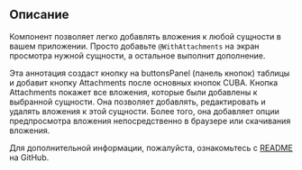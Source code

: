 ## Описание
Компонент позволяет легко добавлять вложения к любой сущности в вашем приложении. Просто добавьте <code>@WithAttachments</code> на экран просмотра нужной сущности, а остальное выполнит дополнение.

Эта аннотация создаст кнопку на buttonsPanel (панель кнопок) таблицы и добавит кнопку Attachments после основных кнопок CUBA. Кнопка Attachments покажет все вложения, которые были добавлены к выбранной сущности. Она позволяет добавлять, редактировать и удалять вложения к этой сущности. Более того, она добавляет опции предпросмотра вложения непосредственно в браузере или скачивания вложения.

Для дополнительной информации, пожалуйста, ознакомьтесь с [README](https://github.com/mariodavid/cuba-component-attachable#cuba-platform-component---attachable) на GitHub.